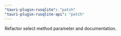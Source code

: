 ```yaml
---
"tauri-plugin-rusqlite": "patch"
"tauri-plugin-rusqlite-api": "patch"
---
```


Refactor select method parameter and documentation.